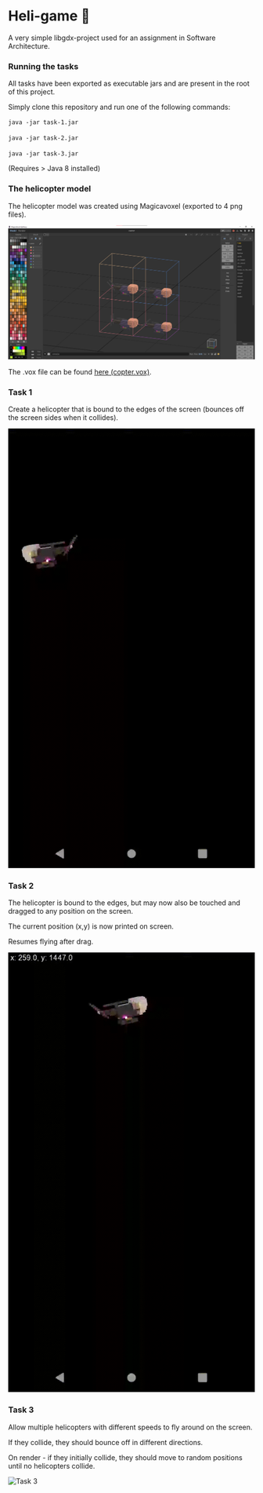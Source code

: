 # Heli-game 🚁
A very simple libgdx-project used for an assignment in Software Architecture.

### Running the tasks
All tasks have been exported as executable jars and are present in the root of this project.

Simply clone this repository and run one of the following commands:

```shell
java -jar task-1.jar

java -jar task-2.jar

java -jar task-3.jar
```

(Requires > Java 8 installed)

### The helicopter model
The helicopter model was created using Magicavoxel (exported to 4 png files). 


![MagicaVoxel Models](docs/magicavoxel-scrn.png)

The .vox file can be found [here (copter.vox)](copter.vox).

### Task 1
Create a helicopter that is bound to the edges of the screen (bounces off the screen sides when it collides).

![Task 1](docs/task-1.gif)


### Task 2
The helicopter is bound to the edges, but may now also be touched and dragged to any position on the screen.

The current position (x,y) is now printed on screen.

Resumes flying after drag.

![Task 2](docs/task-2.gif)


### Task 3
Allow multiple helicopters with different speeds to fly around on the screen.

If they collide, they should bounce off in different directions.

On render - if they initially collide, they should move to random positions until no helicopters collide.

![Task 3](docs/task-3.gif)